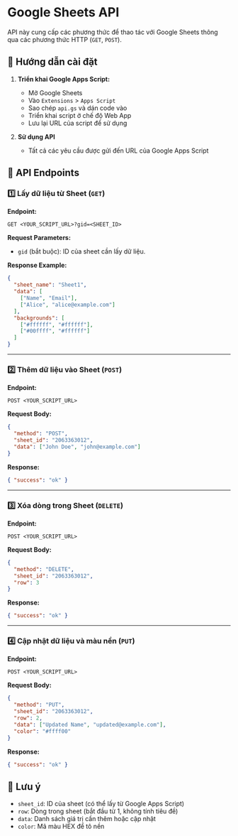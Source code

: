 # Google Sheets API

API này cung cấp các phương thức để thao tác với Google Sheets thông qua các phương thức HTTP (`GET`, `POST`).

## 🚀 Hướng dẫn cài đặt

1. **Triển khai Google Apps Script:**

   - Mở Google Sheets
   - Vào `Extensions` > `Apps Script`
   - Sao chép `api.gs` và dán code vào
   - Triển khai script ở chế độ Web App
   - Lưu lại URL của script để sử dụng

2. **Sử dụng API**
   - Tất cả các yêu cầu được gửi đến URL của Google Apps Script

## 📌 API Endpoints

### 1️⃣ Lấy dữ liệu từ Sheet (`GET`)

**Endpoint:**

```plaintext
GET <YOUR_SCRIPT_URL>?gid=<SHEET_ID>
```

**Request Parameters:**

- `gid` (bắt buộc): ID của sheet cần lấy dữ liệu.

**Response Example:**

```json
{
  "sheet_name": "Sheet1",
  "data": [
    ["Name", "Email"],
    ["Alice", "alice@example.com"]
  ],
  "backgrounds": [
    ["#ffffff", "#ffffff"],
    ["#00ffff", "#ffffff"]
  ]
}
```

---

### 2️⃣ Thêm dữ liệu vào Sheet (`POST`)

**Endpoint:**

```plaintext
POST <YOUR_SCRIPT_URL>
```

**Request Body:**

```json
{
  "method": "POST",
  "sheet_id": "2063363012",
  "data": ["John Doe", "john@example.com"]
}
```

**Response:**

```json
{ "success": "ok" }
```

---

### 3️⃣ Xóa dòng trong Sheet (`DELETE`)

**Endpoint:**

```plaintext
POST <YOUR_SCRIPT_URL>
```

**Request Body:**

```json
{
  "method": "DELETE",
  "sheet_id": "2063363012",
  "row": 3
}
```

**Response:**

```json
{ "success": "ok" }
```

---

### 4️⃣ Cập nhật dữ liệu và màu nền (`PUT`)

**Endpoint:**

```plaintext
POST <YOUR_SCRIPT_URL>
```

**Request Body:**

```json
{
  "method": "PUT",
  "sheet_id": "2063363012",
  "row": 2,
  "data": ["Updated Name", "updated@example.com"],
  "color": "#ffff00"
}
```

**Response:**

```json
{ "success": "ok" }
```

## 🔹 Lưu ý

- `sheet_id`: ID của sheet (có thể lấy từ Google Apps Script)
- `row`: Dòng trong sheet (bắt đầu từ 1, không tính tiêu đề)
- `data`: Danh sách giá trị cần thêm hoặc cập nhật
- `color`: Mã màu HEX để tô nền
